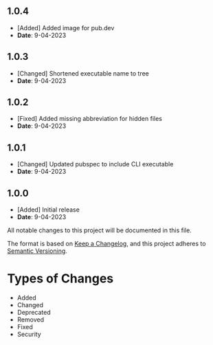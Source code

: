 ## 1.0.4
- [Added] Added image for pub.dev
- **Date**: 9-04-2023

## 1.0.3
- [Changed] Shortened executable name to tree
- **Date**: 9-04-2023

## 1.0.2
- [Fixed] Added missing abbreviation for hidden files
- **Date**: 9-04-2023

## 1.0.1
- [Changed] Updated pubspec to include CLI executable
- **Date**: 9-04-2023

## 1.0.0
- [Added] Initial release
- **Date**: 9-04-2023

All notable changes to this project will be documented in this file.

The format is based on [Keep a Changelog](https://keepachangelog.com/en/1.0.0/),
and this project adheres to [Semantic Versioning](https://semver.org/spec/v2.0.0.html).

# Types of Changes
- Added
- Changed
- Deprecated
- Removed
- Fixed
- Security